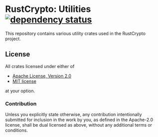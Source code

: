 # RustCrypto: Utilities [![dependency status](https://deps.rs/repo/github/RustCrypto/utils/status.svg)](https://deps.rs/repo/github/RustCrypto/utils)
This repository contains various utility crates used in the RustCrypto project.

## License

All crates licensed under either of

 * [Apache License, Version 2.0](http://www.apache.org/licenses/LICENSE-2.0)
 * [MIT license](http://opensource.org/licenses/MIT)

at your option.

### Contribution

Unless you explicitly state otherwise, any contribution intentionally submitted
for inclusion in the work by you, as defined in the Apache-2.0 license, shall be
dual licensed as above, without any additional terms or conditions.
